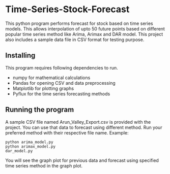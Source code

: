 # Time-Series-Stock-Forecast
This python program performs forecast for stock based on time series models. This allows interpolation of upto 50 future points based on different popular time series method like Arima, Arimax and DAR model. This project also includes a sample data file in CSV format for testing purpose.

## Installing 
This program requires following dependencies to run.
* numpy for mathematical calculations
* Pandas for opening CSV and data preprocessing
* Matplotlib for plotting graphs
* Pyflux for the time series forecasting methods


## Running the program
A sample CSV file named Arun_Valley_Export.csv is provided with the project. You can use that data to forecast using different method. Run your preferred method with their respective file name.
Example:
```
python arima_model.py
python arimax_model.py
dar_model.py
```
You will see the graph plot for previous data and forecast using specified time series method in the graph plot.
